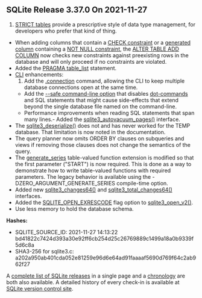 ## SQLite Release 3\.37\.0 On 2021\-11\-27

1. [STRICT tables](../stricttables.html) provide a prescriptive style of data type management,
 for developers who prefer that kind of thing.
- When adding columns that contain a
 [CHECK constraint](../lang_createtable.html#ckconst) or a [generated column](../gencol.html) containing a [NOT NULL constraint](../lang_createtable.html#notnullconst),
 the [ALTER TABLE ADD COLUMN](../lang_altertable.html#altertabaddcol) now checks new constraints against
 preexisting rows in the database and will only proceed if no constraints
 are violated.
- Added the [PRAGMA table\_list](../pragma.html#pragma_table_list) statement.
- [CLI](../cli.html) enhancements:
	1. Add the [.connection](../cli.html#dotconn) command, allowing the CLI to keep multiple database
	 connections open at the same time.
	 - Add the [\-\-safe command\-line option](../cli.html#safemode) that disables
	 [dot\-commands](../cli.html#dotcmd) and SQL statements that might cause side\-effects that extend
	 beyond the single database file named on the command\-line.
	 - Performance improvements when reading SQL statements
	 that span many lines.- Added the [sqlite3\_autovacuum\_pages()](../c3ref/autovacuum_pages.html) interface.
- The [sqlite3\_deserialize()](../c3ref/deserialize.html) does not and has never worked for the TEMP
 database. That limitation is now noted in the documentation.
- The query planner now omits ORDER BY clauses on subqueries and views
 if removing those clauses does not change the semantics of the query.
- The [generate\_series](../series.html) table\-valued function extension is modified so that
 the first parameter ("START") is now required. This is done as a way to
 demonstrate how to write table\-valued functions with required parameters.
 The legacy behavior is available using the \-DZERO\_ARGUMENT\_GENERATE\_SERIES
 compile\-time option.
- Added new [sqlite3\_changes64()](../c3ref/changes.html) and [sqlite3\_total\_changes64()](../c3ref/total_changes.html) interfaces.
- Added the [SQLITE\_OPEN\_EXRESCODE](../c3ref/c_open_autoproxy.html) flag option to [sqlite3\_open\_v2()](../c3ref/open.html).
- Use less memory to hold the database schema.

**Hashes:**
- SQLITE\_SOURCE\_ID: 2021\-11\-27 14:13:22 bd41822c7424d393a30e92ff6cb254d25c26769889c1499a18a0b9339f5d6c8a
- SHA3\-256 for sqlite3\.c: a202a950ab401cda052e81259e96d6e64ad91faaaaf5690d769f64c2ab962f27



A [complete list of SQLite releases](../changes.html)
 in a single page and a [chronology](../chronology.html) are both also available.
 A detailed history of every
 check\-in is available at
 [SQLite version control site](https://www.sqlite.org/src/timeline).


